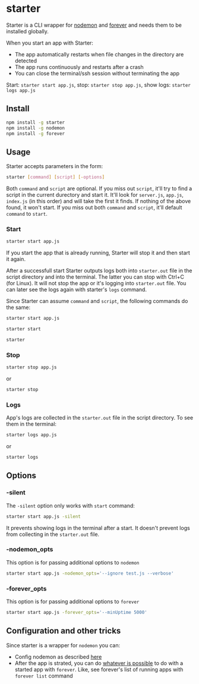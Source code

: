 # starter

Starter is a CLI wrapper for [nodemon](https://www.npmjs.com/package/nodemon) and [forever](https://www.npmjs.com/package/forever) and needs them to be installed globally. 

When you start an app with Starter:
* The app automatically restarts when file changes in the directory are detected 
* The app runs continuously and restarts after a crash
* You can close the terminal/ssh session without terminating the app

Start: `starter start app.js`, stop: `starter stop app.js`, show logs: `starter logs app.js`

## Install

```bash
npm install -g starter
npm install -g nodemon
npm install -g forever
```

## Usage

Starter accepts parameters in the form:
```bash
starter [command] [script] [-options]
```

Both `command` and `script` are optional. If you miss out `script`, it'll try to find a script in the current durectory and start it. It'll look for `server.js`, `app.js`, `index.js` (in this order) and will take the first it finds. If nothing of the above found, it won't start. If you miss out both `command` and `script`, it'll default `command` to `start`.

### Start
```bash
starter start app.js
```
If you start the app that is already running, Starter will stop it and then start it again.

After a successfull start Starter outputs logs both into `starter.out` file in the script directory and into the terminal. The latter you can stop with Ctrl+C (for Linux). It will not stop the app or it's logging into `starter.out` file. You can later see the logs again with starter's `logs` command.

Since Starter can assume `command` and `script`, the following commands do the same:
```bash
starter start app.js
```
```bash
starter start
```
```bash
starter
```

### Stop
```bash
starter stop app.js
```
or
```bash
starter stop
```

### Logs
App's logs are collected in the `starter.out` file in the script directory. To see them in the terminal:
```bash
starter logs app.js
```
or
```bash
starter logs
```

## Options

### -silent
The `-silent` option only works with `start` command:
```bash
starter start app.js -silent
```
It prevents showing logs in the terminal after a start. It doesn't prevent logs from collecting in the `starter.out` file.

### -nodemon_opts
This option is for passing additional options to `nodemon`
```bash
starter start app.js -nodemon_opts='--ignore test.js --verbose'
```
### -forever_opts
This option is for passing additional options to `forever`
```bash
starter start app.js -forever_opts='--minUptime 5000'
```

## Configuration and other tricks
Since starter is a wrapper for `nodemon` you can:
* Config nodemon as described [here](https://www.npmjs.com/package/nodemon#config-files)
* After the app is strated, you can do [whatever is possible](https://www.npmjs.com/package/forever#command-line-usage) to do with a started app with `forever`. Like, see forever's list of running apps with `forever list` command
